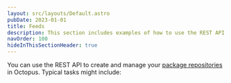 ```yaml
---
layout: src/layouts/Default.astro
pubDate: 2023-01-01
title: Feeds
description: This section includes examples of how to use the REST API to create and manage feeds in Octopus.
navOrder: 100
hideInThisSectionHeader: true
---
```


You can use the REST API to create and manage your [package repositories](/docs/packaging-applications/package-repositories/) in Octopus. Typical tasks might include:
